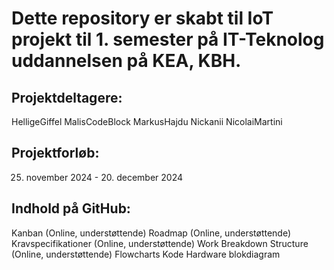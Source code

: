 # Dette repository er skabt til IoT projekt til 1. semester på IT-Teknolog uddannelsen på KEA, KBH.

## Projektdeltagere:
HelligeGiffel
MalisCodeBlock
MarkusHajdu
Nickanii
NicolaiMartini

## Projektforløb:
25. november 2024 - 20. december 2024

## Indhold på GitHub:
Kanban (Online, understøttende)
Roadmap (Online, understøttende)
Kravspecifikationer (Online, understøttende)
Work Breakdown Structure (Online, understøttende)
Flowcharts
Kode
Hardware blokdiagram